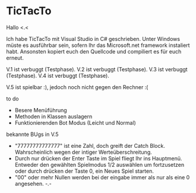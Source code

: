 # TicTacTo

Hallo <.<

Ich habe TicTacTo mit Visual Studio in C# geschrieben.
Unter Windows müste es ausführbar sein, sofern Ihr das Microsoft.net framework instaliert habt.
Ansonsten kopiert euch den Quellcode und compiliert es für euch erneut.

V.1 ist verbuggt (Testphase).
V.2 ist verbuggt (Testphase).
V.3 ist verbuggt (Testphase).
V.4 ist verbuggt (Testphase).

V.5 ist spielbar :), jedoch noch nicht gegen den Rechner :( 



to do
  - Besere Menüführung
  - Methoden in Klassen auslagern
  - Funktionierenden Bot Modus (Leicht und Normal)
  
bekannte BUgs in V.5  
  - "77777777777777" ist eine Zahl, doch greift der Catch Block. Wahrscheinlich wegen der intiger Werteüberschreitung.
  - Durch nur drücken der Enter Taste im Spiel fliegt Ihr ins Hauptmenü. Entweder den gewählten Spielmodus 1/2 auswählen
    um fortzusetzen oder durch drücken der Taste 0, ein Neues Spiel starten.
  - "00" oder mehr Nullen werden bei der eingabe immer als nur als eine 0 angesehen. -.-









